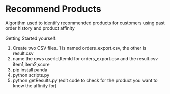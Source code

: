 # Recommend Products

Algorithm used to identify recommended products for customers using past order history and product affinity

Getting Started yourself:

1. Create two CSV files. 1 is named orders_export.csv, the other is result.csv
2. name the rows userId,ItemId for orders_export.csv and the result.csv item1,item2,score
3. pip install panda
4. python scripts.py
5. python getResults.py (edit code to check for the product you want to know the affinity for)